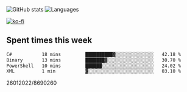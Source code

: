 ![GitHub stats](https://github-readme-stats.vercel.app/api?username=emipa606&theme=github_dark&show_icons=true) 
![Languages](https://github-readme-stats.vercel.app/api/top-langs/?username=emipa606&theme=github_dark&layout=compact)

[![ko-fi](https://ko-fi.com/img/githubbutton_sm.svg)](https://ko-fi.com/G2G55DDYD)

## Spent times this week
<!--START_SECTION:waka-->

```txt
C#           18 mins         ██████████▓░░░░░░░░░░░░░░   42.18 %
Binary       13 mins         ███████▓░░░░░░░░░░░░░░░░░   30.70 %
PowerShell   10 mins         ██████░░░░░░░░░░░░░░░░░░░   24.02 %
XML          1 min           ▓░░░░░░░░░░░░░░░░░░░░░░░░   03.10 %
```

<!--END_SECTION:waka-->


26012022/8690260
